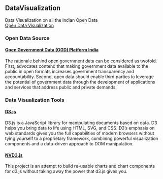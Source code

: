 ## DataVisualization
Data Visualization on all the Indian Open Data
<br>
[Open Data Visualization](https://www.maheshkkumar.github.io/DataVisualization/index.html)

### Open Data Source

#### [Open Government Data (OGD) Platform India](https://data.gov.in/)
The rationale behind open government data can be considered as twofold. First, advocates contend that making government data available to the public in open formats increases government transparency and accountability. Second, open data should enable third parties to leverage the potential of government data through the development of applications and services that address public and private demands.

### Data Visualization Tools

#### [D3.js](http://d3js.org/) 
D3.js is a JavaScript library for manipulating documents based on data. D3 helps you bring data to life using HTML, SVG, and CSS. D3’s emphasis on web standards gives you the full capabilities of modern browsers without tying yourself to a proprietary framework, combining powerful visualization components and a data-driven approach to DOM manipulation.

#### [NVD3.js](http://nvd3.org/)

This project is an attempt to build re-usable charts and chart components for d3.js without taking away the power that d3.js gives you.
